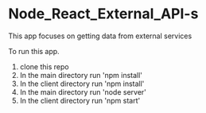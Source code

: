 # Node_React_External_API-s
This app focuses on getting data from external services

To run this app. 
1) clone this repo
2) In the main directory run 'npm install'
3) In the client directory run 'npm install'
4) In the main directory run 'node server'
5) In the client directory run 'npm start'
